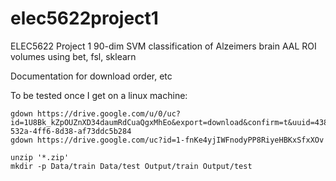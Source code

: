 # elec5622project1
ELEC5622 Project 1 90-dim SVM classification of Alzeimers brain AAL ROI volumes using bet, fsl, sklearn

Documentation for download order, etc

To be tested once I get on a linux machine:
```shell
gdown https://drive.google.com/u/0/uc?id=1U8Bk_kZpOUZnXD34daumRdCuaQgxMhEo&export=download&confirm=t&uuid=4389a206-532a-4ff6-8d38-af73ddc5b284
gdown https://drive.google.com/uc?id=1-fnKe4yjIWFnodyPP8RiyeHBKxSfxXOv

unzip '*.zip'
mkdir -p Data/train Data/test Output/train Output/test

```
